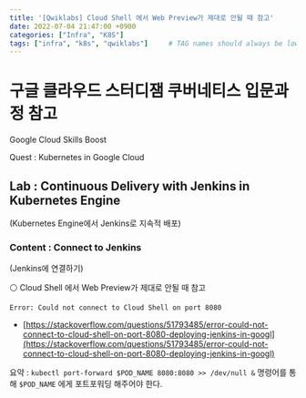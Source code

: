 ```yaml
---
title: '[Qwiklabs] Cloud Shell 에서 Web Preview가 제대로 안될 때 참고'
date: 2022-07-04 21:47:00 +0900
categories: ["Infra", "K8S"]
tags: ["infra", "k8s", "qwiklabs"]     # TAG names should always be lowercase
---
```


# 구글 클라우드 스터디잼 쿠버네티스 입문과정 참고

Google Cloud Skills Boost

Quest : Kubernetes in Google Cloud

## Lab : Continuous Delivery with Jenkins in Kubernetes Engine

(Kubernetes Engine에서 Jenkins로 지속적 배포)

### Content : Connect to Jenkins

(Jenkins에 연결하기)

⚪ Cloud Shell 에서 Web Preview가 제대로 안될 때 참고

```
Error: Could not connect to Cloud Shell on port 8080 
```
- [https://stackoverflow.com/questions/51793485/error-could-not-connect-to-cloud-shell-on-port-8080-deploying-jenkins-in-googl](https://stackoverflow.com/questions/51793485/error-could-not-connect-to-cloud-shell-on-port-8080-deploying-jenkins-in-googl)

요약 : `kubectl port-forward $POD_NAME 8080:8080 >> /dev/null &` 명령어를 통해 `$POD_NAME` 에게 포트포워딩 해주어야 한다.
